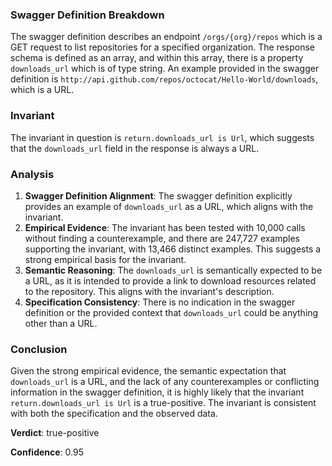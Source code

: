 ### Swagger Definition Breakdown
The swagger definition describes an endpoint `/orgs/{org}/repos` which is a GET request to list repositories for a specified organization. The response schema is defined as an array, and within this array, there is a property `downloads_url` which is of type string. An example provided in the swagger definition is `http://api.github.com/repos/octocat/Hello-World/downloads`, which is a URL.

### Invariant
The invariant in question is `return.downloads_url is Url`, which suggests that the `downloads_url` field in the response is always a URL.

### Analysis
1. **Swagger Definition Alignment**: The swagger definition explicitly provides an example of `downloads_url` as a URL, which aligns with the invariant.
2. **Empirical Evidence**: The invariant has been tested with 10,000 calls without finding a counterexample, and there are 247,727 examples supporting the invariant, with 13,466 distinct examples. This suggests a strong empirical basis for the invariant.
3. **Semantic Reasoning**: The `downloads_url` is semantically expected to be a URL, as it is intended to provide a link to download resources related to the repository. This aligns with the invariant's description.
4. **Specification Consistency**: There is no indication in the swagger definition or the provided context that `downloads_url` could be anything other than a URL.

### Conclusion
Given the strong empirical evidence, the semantic expectation that `downloads_url` is a URL, and the lack of any counterexamples or conflicting information in the swagger definition, it is highly likely that the invariant `return.downloads_url is Url` is a true-positive. The invariant is consistent with both the specification and the observed data.

**Verdict**: true-positive

**Confidence**: 0.95
